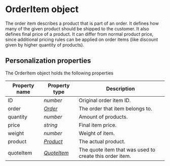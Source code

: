# OrderItem object

The order item describes a product that is part of an order. It defines how many of 
the given product should be shipped to the customer. It also defines final price of 
a product. It can differ from normal product price, since additional pricing rules can
be applied on order items (like discount given by higher quantity of products).

## Personalization properties

The OrderItem object holds the following properties  

| Property name   | Property type                    | Description                                             |
|-----------------|----------------------------------|---------------------------------------------------------|
| ID              | _number_                         | Original order item ID.                                 |
| order           | _[Order][order-object]_          | The order that item belongs to.                         |
| quantity        | _number_                         | Amount of products.                                     |
| price           | _string_                         | Final item price.                                       |
| weight          | _number_                         | Weight of item.                                         |
| product         | _[Product][product-object]_      | The actual product.                                     | 
| quoteItem       | _[QuoteItem][quote-item-object]_ | The quote item that was used to create this order item. |

[order-object]: copernica-docs:MarketingSuite/magento-integration/object/order
[product-object]: copernica-docs:MarketingSuite/magento-integration/object/product
[quote-item-object]: copernica-docs:MarketingSuite/magento-integration/object/quote-item
